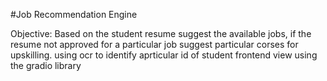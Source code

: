 #Job Recommendation Engine

Objective: Based on the student resume suggest the available jobs, if the resume not approved for a particular job suggest particular corses for upskilling.
           using ocr to identify aprticular id of student
           frontend view using the gradio library
